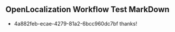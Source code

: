 ## OpenLocalization Workflow Test MarkDown
* 4a882feb-ecae-4279-81a2-6bcc960dc7bf thanks!

<!--HONumber=Jul16_HO3-->



